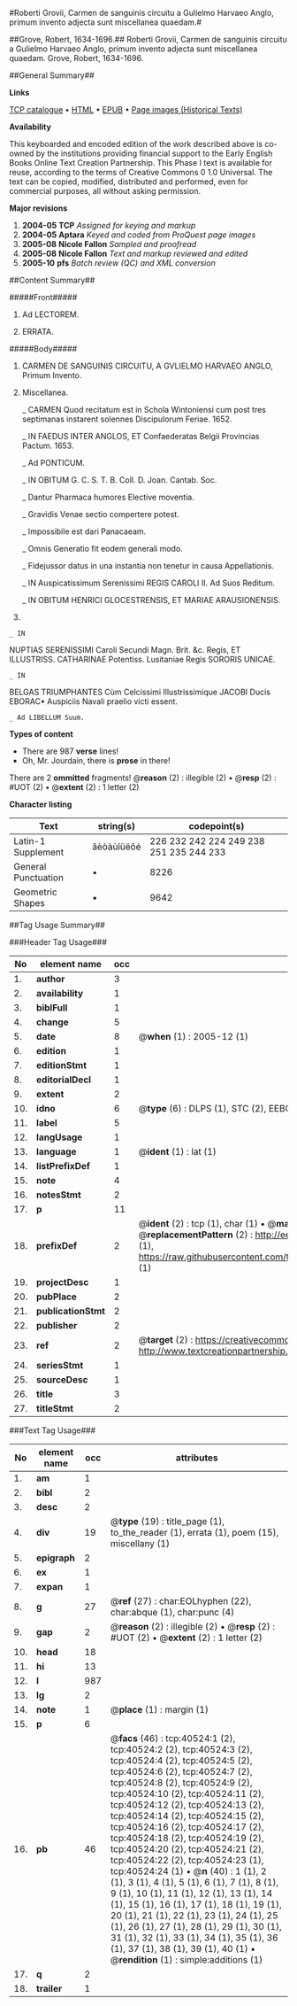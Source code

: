 #Roberti Grovii, Carmen de sanguinis circuitu a Gulielmo Harvaeo Anglo, primum invento adjecta sunt miscellanea quaedam.#

##Grove, Robert, 1634-1696.##
Roberti Grovii, Carmen de sanguinis circuitu a Gulielmo Harvaeo Anglo, primum invento adjecta sunt miscellanea quaedam.
Grove, Robert, 1634-1696.

##General Summary##

**Links**

[TCP catalogue](http://www.ota.ox.ac.uk/tcp/)  • 
[HTML](http://tei.it.ox.ac.uk/tcp/Texts-HTML/free/A42/A42256.html)  • 
[EPUB](http://tei.it.ox.ac.uk/tcp/Texts-EPUB/free/A42/A42256.epub) • 
[Page images (Historical Texts)](https://data.historicaltexts.jisc.ac.uk/view?pubId=eebo-07933720e&pageId=eebo-07933720e-40524-1)

**Availability**

This keyboarded and encoded edition of the
	       work described above is co-owned by the institutions
	       providing financial support to the Early English Books
	       Online Text Creation Partnership. This Phase I text is
	       available for reuse, according to the terms of Creative
	       Commons 0 1.0 Universal. The text can be copied,
	       modified, distributed and performed, even for
	       commercial purposes, all without asking permission.

**Major revisions**

1. __2004-05__ __TCP__ *Assigned for keying and markup*
1. __2004-05__ __Aptara__ *Keyed and coded from ProQuest page images*
1. __2005-08__ __Nicole Fallon__ *Sampled and proofread*
1. __2005-08__ __Nicole Fallon__ *Text and markup reviewed and edited*
1. __2005-10__ __pfs__ *Batch review (QC) and XML conversion*

##Content Summary##

#####Front#####

1. Ad LECTOREM.

1. ERRATA.

#####Body#####

1. CARMEN
DE
SANGUINIS CIRCUITU,
A
GVLIELMO HARVAEO ANGLO,
Primum Invento.

1. Miscellanea.

    _ CARMEN
Quod recitatum est in Schola
Wintoniensi cum post tres septimanas
instarent solennes Discipulorum
Feriae. 1652.

    _ IN
FAEDUS
INTER
ANGLOS,
ET
Confaederatas Belgii Provincias
Pactum. 1653.

    _ Ad PONTICUM.

    _ IN OBITUM G. C. S. T. B.
Coll. D. Joan. Cantab. Soc.

    _ Dantur Pharmaca humores
Elective moventia.

    _ Gravidis Venae sectio compertere
potest.

    _ Impossibile est dari Panacaeam.

    _ Omnis Generatio fit eodem
generali modo.

    _ Fidejussor datus in una instantia
non tenetur in causa Appellationis.

    _ IN
Auspicatissimum Serenissimi
REGIS
CAROLI II.
Ad Suos Reditum.

    _ IN
OBITUM
HENRICI GLOCESTRENSIS,
ET
MARIAE ARAUSIONENSIS.
1661.

    _ IN
NUPTIAS
SERENISSIMI
Caroli Secundi
Magn. Brit. &c. Regis,
ET ILLUSTRISS.
CATHARINAE
Potentiss. Lusitaniae Regis
SORORIS UNICAE.

    _ IN
BELGAS TRIUMPHANTES
Cùm Celcissimi Illustrissimique
JACOBI Ducis EBORAC▪
Auspiciis Navali praelio victi essent.

    _ Ad LIBELLUM Suum.

**Types of content**

  * There are 987 **verse** lines!
  * Oh, Mr. Jourdain, there is **prose** in there!

There are 2 **ommitted** fragments! 
 @__reason__ (2) : illegible (2)  •  @__resp__ (2) : #UOT (2)  •  @__extent__ (2) : 1 letter (2)

**Character listing**


|Text|string(s)|codepoint(s)|
|---|---|---|
|Latin-1 Supplement|âèòàùîûëôé|226 232 242 224 249 238 251 235 244 233|
|General Punctuation|•|8226|
|Geometric Shapes|▪|9642|

##Tag Usage Summary##

###Header Tag Usage###

|No|element name|occ|attributes|
|---|---|---|---|
|1.|__author__|3||
|2.|__availability__|1||
|3.|__biblFull__|1||
|4.|__change__|5||
|5.|__date__|8| @__when__ (1) : 2005-12 (1)|
|6.|__edition__|1||
|7.|__editionStmt__|1||
|8.|__editorialDecl__|1||
|9.|__extent__|2||
|10.|__idno__|6| @__type__ (6) : DLPS (1), STC (2), EEBO-CITATION (1), OCLC (1), VID (1)|
|11.|__label__|5||
|12.|__langUsage__|1||
|13.|__language__|1| @__ident__ (1) : lat (1)|
|14.|__listPrefixDef__|1||
|15.|__note__|4||
|16.|__notesStmt__|2||
|17.|__p__|11||
|18.|__prefixDef__|2| @__ident__ (2) : tcp (1), char (1)  •  @__matchPattern__ (2) : ([0-9\-]+):([0-9IVX]+) (1), (.+) (1)  •  @__replacementPattern__ (2) : http://eebo.chadwyck.com/downloadtiff?vid=$1&page=$2 (1), https://raw.githubusercontent.com/textcreationpartnership/Texts/master/tcpchars.xml#$1 (1)|
|19.|__projectDesc__|1||
|20.|__pubPlace__|2||
|21.|__publicationStmt__|2||
|22.|__publisher__|2||
|23.|__ref__|2| @__target__ (2) : https://creativecommons.org/publicdomain/zero/1.0/ (1), http://www.textcreationpartnership.org/docs/. (1)|
|24.|__seriesStmt__|1||
|25.|__sourceDesc__|1||
|26.|__title__|3||
|27.|__titleStmt__|2||


###Text Tag Usage###

|No|element name|occ|attributes|
|---|---|---|---|
|1.|__am__|1||
|2.|__bibl__|2||
|3.|__desc__|2||
|4.|__div__|19| @__type__ (19) : title_page (1), to_the_reader (1), errata (1), poem (15), miscellany (1)|
|5.|__epigraph__|2||
|6.|__ex__|1||
|7.|__expan__|1||
|8.|__g__|27| @__ref__ (27) : char:EOLhyphen (22), char:abque (1), char:punc (4)|
|9.|__gap__|2| @__reason__ (2) : illegible (2)  •  @__resp__ (2) : #UOT (2)  •  @__extent__ (2) : 1 letter (2)|
|10.|__head__|18||
|11.|__hi__|13||
|12.|__l__|987||
|13.|__lg__|2||
|14.|__note__|1| @__place__ (1) : margin (1)|
|15.|__p__|6||
|16.|__pb__|46| @__facs__ (46) : tcp:40524:1 (2), tcp:40524:2 (2), tcp:40524:3 (2), tcp:40524:4 (2), tcp:40524:5 (2), tcp:40524:6 (2), tcp:40524:7 (2), tcp:40524:8 (2), tcp:40524:9 (2), tcp:40524:10 (2), tcp:40524:11 (2), tcp:40524:12 (2), tcp:40524:13 (2), tcp:40524:14 (2), tcp:40524:15 (2), tcp:40524:16 (2), tcp:40524:17 (2), tcp:40524:18 (2), tcp:40524:19 (2), tcp:40524:20 (2), tcp:40524:21 (2), tcp:40524:22 (2), tcp:40524:23 (1), tcp:40524:24 (1)  •  @__n__ (40) : 1 (1), 2 (1), 3 (1), 4 (1), 5 (1), 6 (1), 7 (1), 8 (1), 9 (1), 10 (1), 11 (1), 12 (1), 13 (1), 14 (1), 15 (1), 16 (1), 17 (1), 18 (1), 19 (1), 20 (1), 21 (1), 22 (1), 23 (1), 24 (1), 25 (1), 26 (1), 27 (1), 28 (1), 29 (1), 30 (1), 31 (1), 32 (1), 33 (1), 34 (1), 35 (1), 36 (1), 37 (1), 38 (1), 39 (1), 40 (1)  •  @__rendition__ (1) : simple:additions (1)|
|17.|__q__|2||
|18.|__trailer__|1||
